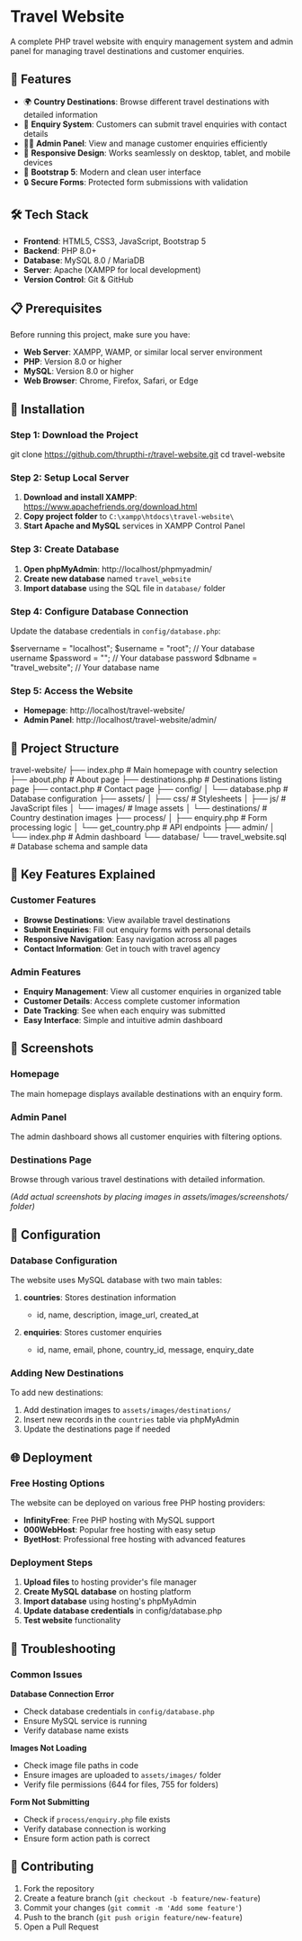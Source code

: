 # Travel Website

A complete PHP travel website with enquiry management system and admin panel for managing travel destinations and customer enquiries.

## 🌟 Features

- 🌍 **Country Destinations**: Browse different travel destinations with detailed information
- 📧 **Enquiry System**: Customers can submit travel enquiries with contact details
- 👨‍💼 **Admin Panel**: View and manage customer enquiries efficiently
- 📱 **Responsive Design**: Works seamlessly on desktop, tablet, and mobile devices
- 🎨 **Bootstrap 5**: Modern and clean user interface
- 🔒 **Secure Forms**: Protected form submissions with validation

## 🛠️ Tech Stack

- **Frontend**: HTML5, CSS3, JavaScript, Bootstrap 5
- **Backend**: PHP 8.0+
- **Database**: MySQL 8.0 / MariaDB
- **Server**: Apache (XAMPP for local development)
- **Version Control**: Git & GitHub

## 📋 Prerequisites

Before running this project, make sure you have:

- **Web Server**: XAMPP, WAMP, or similar local server environment
- **PHP**: Version 8.0 or higher
- **MySQL**: Version 8.0 or higher
- **Web Browser**: Chrome, Firefox, Safari, or Edge

## 🚀 Installation

### Step 1: Download the Project
git clone https://github.com/thrupthi-r/travel-website.git
cd travel-website


### Step 2: Setup Local Server
1. **Download and install XAMPP**: https://www.apachefriends.org/download.html
2. **Copy project folder** to `C:\xampp\htdocs\travel-website\`
3. **Start Apache and MySQL** services in XAMPP Control Panel

### Step 3: Create Database
1. **Open phpMyAdmin**: http://localhost/phpmyadmin/
2. **Create new database** named `travel_website`
3. **Import database** using the SQL file in `database/` folder

### Step 4: Configure Database Connection
Update the database credentials in `config/database.php`:

$servername = "localhost";
$username = "root"; // Your database username
$password = ""; // Your database password
$dbname = "travel_website"; // Your database name


### Step 5: Access the Website
- **Homepage**: http://localhost/travel-website/
- **Admin Panel**: http://localhost/travel-website/admin/

## 📁 Project Structure

travel-website/
├── index.php # Main homepage with country selection
├── about.php # About page
├── destinations.php # Destinations listing page
├── contact.php # Contact page
├── config/
│ └── database.php # Database configuration
├── assets/
│ ├── css/ # Stylesheets
│ ├── js/ # JavaScript files
│ └── images/ # Image assets
│ └── destinations/ # Country destination images
├── process/
│ ├── enquiry.php # Form processing logic
│ └── get_country.php # API endpoints
├── admin/
│ └── index.php # Admin dashboard
└── database/
└── travel_website.sql # Database schema and sample data 


## 🎯 Key Features Explained

### Customer Features
- **Browse Destinations**: View available travel destinations
- **Submit Enquiries**: Fill out enquiry forms with personal details
- **Responsive Navigation**: Easy navigation across all pages
- **Contact Information**: Get in touch with travel agency

### Admin Features
- **Enquiry Management**: View all customer enquiries in organized table
- **Customer Details**: Access complete customer information
- **Date Tracking**: See when each enquiry was submitted
- **Easy Interface**: Simple and intuitive admin dashboard

## 📸 Screenshots

### Homepage
The main homepage displays available destinations with an enquiry form.

### Admin Panel
The admin dashboard shows all customer enquiries with filtering options.

### Destinations Page
Browse through various travel destinations with detailed information.

*(Add actual screenshots by placing images in assets/images/screenshots/ folder)*

## 🔧 Configuration

### Database Configuration
The website uses MySQL database with two main tables:

1. **countries**: Stores destination information
   - id, name, description, image_url, created_at

2. **enquiries**: Stores customer enquiries
   - id, name, email, phone, country_id, message, enquiry_date

### Adding New Destinations
To add new destinations:
1. Add destination images to `assets/images/destinations/`
2. Insert new records in the `countries` table via phpMyAdmin
3. Update the destinations page if needed

## 🌐 Deployment

### Free Hosting Options
The website can be deployed on various free PHP hosting providers:

- **InfinityFree**: Free PHP hosting with MySQL support
- **000WebHost**: Popular free hosting with easy setup
- **ByetHost**: Professional free hosting with advanced features

### Deployment Steps
1. **Upload files** to hosting provider's file manager
2. **Create MySQL database** on hosting platform
3. **Import database** using hosting's phpMyAdmin
4. **Update database credentials** in config/database.php
5. **Test website** functionality

## 🐛 Troubleshooting

### Common Issues

**Database Connection Error**
- Check database credentials in `config/database.php`
- Ensure MySQL service is running
- Verify database name exists

**Images Not Loading**
- Check image file paths in code
- Ensure images are uploaded to `assets/images/` folder
- Verify file permissions (644 for files, 755 for folders)

**Form Not Submitting**
- Check if `process/enquiry.php` file exists
- Verify database connection is working
- Ensure form action path is correct

## 🤝 Contributing

1. Fork the repository
2. Create a feature branch (`git checkout -b feature/new-feature`)
3. Commit your changes (`git commit -m 'Add some feature'`)
4. Push to the branch (`git push origin feature/new-feature`)
5. Open a Pull Request

